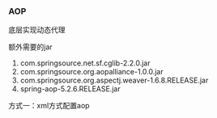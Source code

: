 ### AOP

底层实现动态代理

额外需要的jar

1. com.springsource.net.sf.cglib-2.2.0.jar
2. com.springsource.org.aopalliance-1.0.0.jar
3. com.springsource.org.aspectj.weaver-1.6.8.RELEASE.jar
4. spring-aop-5.2.6.RELEASE.jar

方式一：xml方式配置aop